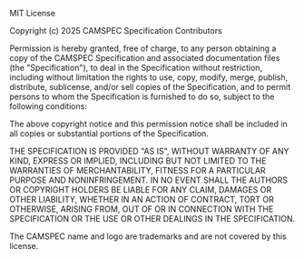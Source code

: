 MIT License

Copyright (c) 2025 CAMSPEC Specification Contributors

Permission is hereby granted, free of charge, to any person obtaining a copy
of the CAMSPEC Specification and associated documentation files (the "Specification"), 
to deal in the Specification without restriction, including without limitation 
the rights to use, copy, modify, merge, publish, distribute, sublicense, and/or sell
copies of the Specification, and to permit persons to whom the Specification is
furnished to do so, subject to the following conditions:

The above copyright notice and this permission notice shall be included in all
copies or substantial portions of the Specification.

THE SPECIFICATION IS PROVIDED "AS IS", WITHOUT WARRANTY OF ANY KIND, EXPRESS OR
IMPLIED, INCLUDING BUT NOT LIMITED TO THE WARRANTIES OF MERCHANTABILITY,
FITNESS FOR A PARTICULAR PURPOSE AND NONINFRINGEMENT. IN NO EVENT SHALL THE
AUTHORS OR COPYRIGHT HOLDERS BE LIABLE FOR ANY CLAIM, DAMAGES OR OTHER
LIABILITY, WHETHER IN AN ACTION OF CONTRACT, TORT OR OTHERWISE, ARISING FROM,
OUT OF OR IN CONNECTION WITH THE SPECIFICATION OR THE USE OR OTHER DEALINGS IN
THE SPECIFICATION.

The CAMSPEC name and logo are trademarks and are not covered by this license.
